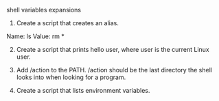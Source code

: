 shell variables expansions

1. Create a script that creates an alias.

Name: ls
Value: rm *

2. Create a script that prints hello user, where user is the current Linux user.

3. Add /action to the PATH. /action should be the last directory the shell looks into when looking for a program.

4. Create a script that lists environment variables. 
